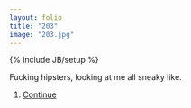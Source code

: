 ```yaml
---
layout: folio
title: "203"
image: "203.jpg"
---
```

{% include JB/setup %}

<div class="copy">
	<p>Fucking hipsters, looking at me all sneaky like.</p>
</div>

<div class="choice">
	<ol>
		<li><a href="204.html">
			Continue
</a></li>
	</ol>
</div>